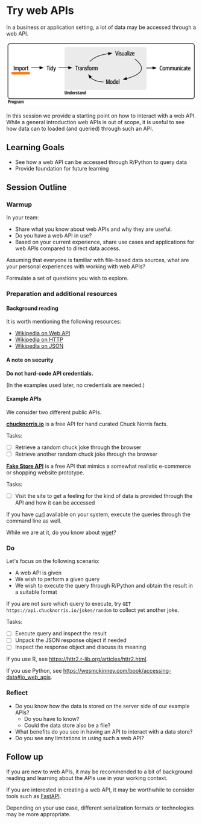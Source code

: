 # Try web APIs

In a business or application setting, a lot of data may be
accessed through a web API.

![](../_resources/base-workflow-highlight-import.png)

In this session we provide a starting point on how to
interact with a web API.
While a general introduction web APIs
is out of scope, it is useful to see how data
can to loaded (and queried) through such an API.

## Learning Goals

* See how a web API can be accessed through R/Python to query data
* Provide foundation for future learning

## Session Outline

### Warmup

In your team:
* Share what you know about web APIs and why they are useful.
* Do you have a web API in use?
* Based on your current experience, share use cases and applications
  for web APIs compared to direct data access.

Assuming that everyone is familiar with file-based data sources,
what are your personal experiences with working with web APIs?

Formulate a set of questions you wish to explore.

### Preparation and additional resources

#### Background reading

It is worth mentioning the following resources:
* [Wikipedia on Web API](https://en.wikipedia.org/wiki/Web_API)
* [Wikipedia on HTTP](https://en.wikipedia.org/wiki/HTTP)
* [Wikipedia on JSON](https://en.wikipedia.org/wiki/JSON)

#### A note on security

**Do not hard-code API credentials.**

(In the examples used later, no credentials are needed.)

#### Example APIs

We consider two different public APIs.

**[chucknorris.io](https://api.chucknorris.io/)** is a free API for hand curated Chuck Norris facts.

Tasks:
- [ ] Retrieve a random chuck joke through the browser
- [ ] Retrieve another random chuck joke through the browser

**[Fake Store API](https://fakestoreapi.com/)** is a free API that mimics a somewhat realistic e-commerce or shopping website prototype.

Tasks:
- [ ] Visit the site to get a feeling for the kind of data is provided through the API and how it can be accessed

If you have [curl](https://en.wikipedia.org/wiki/CURL) available on your system,
execute the queries through the command line as well.

While we are at it, do you know about [wget](https://en.wikipedia.org/wiki/Wget)?

### Do

Let's focus on the following scenario:
* A web API is given
* We wish to perform a given query
* We wish to execute the query through R/Python and obtain
  the result in a suitable format

If you are not sure which query to execute, try `GET https://api.chucknorris.io/jokes/random` to
collect yet another joke.

Tasks:
- [ ] Execute query and inspect the result
- [ ] Unpack the JSON response object if needed
- [ ] Inspect the response object and discuss its meaning

If you use R, see https://httr2.r-lib.org/articles/httr2.html.

If you use Python, see https://wesmckinney.com/book/accessing-data#io_web_apis.


### Reflect

* Do you know how the data is stored on the server side of our example APIs?
  * Do you have to know?
  * Could the data store also be a file?
* What benefits do you see in having an API to interact with a data store?
* Do you see any limitations in using such a web API?


## Follow up

If you are new to web APIs, it may be recommended to a bit of background reading
and learning about the APIs use in your working context.

If you are interested in creating a web API, it may be worthwhile to consider
tools such as [FastAPI](https://fastapi.tiangolo.com/tutorial/first-steps/).

Depending on your use case, different serialization formats or technologies
may be more appropriate.
